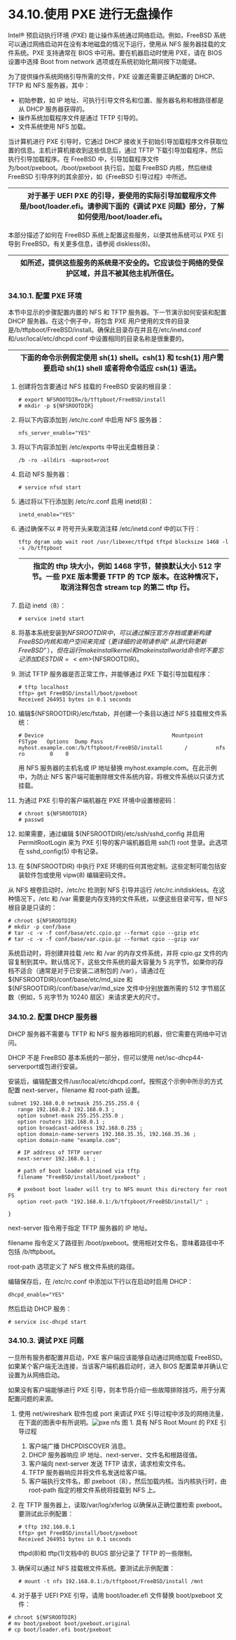 # 34.10.使用 PXE 进行无盘操作

Intel® 预启动执行环境 (PXE) 能让操作系统通过网络启动。例如，FreeBSD 系统可以通过网络启动并在没有本地磁盘的情况下运行，使用从 NFS 服务器挂载的文件系统。PXE 支持通常在 BIOS 中可用。要在机器启动时使用 PXE，请在 BIOS 设置中选择 Boot from network 选项或在系统初始化期间按下功能键。

为了提供操作系统网络引导所需的文件，PXE 设置还需要正确配置的 DHCP、TFTP 和 NFS 服务器，其中：

* 初始参数，如 IP 地址、可执行引导文件名和位置、服务器名称和根路径都是从 DHCP 服务器获得的。
* 操作系统加载程序文件是通过 TFTP 引导的。
* 文件系统使用 NFS 加载。

当计算机进行 PXE 引导时，它通过 DHCP 接收关于初始引导加载程序文件获取位置的信息。主机计算机接收到这些信息后，通过 TFTP 下载引导加载程序，然后执行引导加载程序。在 FreeBSD 中，引导加载程序文件为/boot/pxeboot。/boot/pxeboot 执行后，加载 FreeBSD 内核，然后继续 FreeBSD 引导序列的其余部分，如《FreeBSD 引导过程》中所述。

|  | 对于基于 UEFI PXE 的引导，要使用的实际引导加载程序文件是/boot/loader.efi。请参阅下面的《调试 PXE 问题》部分，了解如何使用/boot/loader.efi。|
| -- | --------------------------------------------------------------------------------------------------------------------------------------------- |

本部分描述了如何在 FreeBSD 系统上配置这些服务，以便其他系统可以 PXE 引导到 FreeBSD。有关更多信息，请参阅 diskless(8)。

|  | 如所述，提供这些服务的系统是不安全的。它应该位于网络的受保护区域，并且不被其他主机所信任。|
| -- | -------------------------------------------------------------------------------------------- |

### 34.10.1. 配置 PXE 环境

本节中显示的步骤配置内置的 NFS 和 TFTP 服务器。下一节演示如何安装和配置 DHCP 服务器。在这个例子中，将包含 PXE 用户使用的文件的目录是/b/tftpboot/FreeBSD/install。确保此目录存在并且在/etc/inetd.conf 和/usr/local/etc/dhcpd.conf 中设置相同的目录名称是很重要的。

|  | 下面的命令示例假定使用 sh(1) shell。csh(1) 和 tcsh(1) 用户需要启动 sh(1) shell 或者将命令适应 csh(1) 语法。|
| -- | ------------------------------------------------------------------------------------------------------------- |

1. 创建将包含要通过 NFS 挂载的 FreeBSD 安装的根目录：

    ```
    # export NFSROOTDIR=/b/tftpboot/FreeBSD/install
    # mkdir -p ${NFSROOTDIR}
    ```
2. 将以下内容添加到 /etc/rc.conf 中启用 NFS 服务器：

    ```
    nfs_server_enable="YES"
    ```
3. 将以下内容添加到 /etc/exports 中导出无盘根目录：

    ```
    /b -ro -alldirs -maproot=root
    ```
4. 启动 NFS 服务器：

    ```
    # service nfsd start
    ```
5. 通过将以下行添加到 /etc/rc.conf 启用 inetd(8)：

    ```
    inetd_enable="YES"
    ```
6. 通过确保不以 # 符号开头来取消注释 /etc/inetd.conf 中的以下行：

    ```
    tftp dgram udp wait root /usr/libexec/tftpd tftpd blocksize 1468 -l -s /b/tftpboot
    ```

    |  | 指定的 tftp 块大小，例如 1468 字节，替换默认大小 512 字节。一些 PXE 版本需要 TFTP 的 TCP 版本。在这种情况下，取消注释包含 stream tcp 的第二 tftp 行。|
    | -- | ------------------------------------------------------------------------------------------------------------------------------------------------------- |
7. 启动 inetd（8）：

    ```
    # service inetd start
    ```
8. 将基本系统安装到${NFSROOTDIR}中，可以通过解压官方存档或重新构建 FreeBSD 内核和用户空间来完成（更详细的说明请参阅“从源代码更新 FreeBSD”），但在运行 make installkernel 和 make installworld 命令时不要忘记添加 DESTDIR=<em>${NFSROOTDIR}</em>。
9. 测试 TFTP 服务器是否正常工作，并能够通过 PXE 下载引导加载程序：

    ```
    # tftp localhost
    tftp> get FreeBSD/install/boot/pxeboot
    Received 264951 bytes in 0.1 seconds
    ```
10. 编辑${NFSROOTDIR}/etc/fstab，并创建一个条目以通过 NFS 挂载根文件系统：

     ```
     # Device                                         Mountpoint    FSType   Options  Dump Pass
     myhost.example.com:/b/tftpboot/FreeBSD/install       /         nfs      ro        0    0
     ```

     用 NFS 服务器的主机名或 IP 地址替换 myhost.example.com。在此示例中，为防止 NFS 客户端可能删除根文件系统内容，将根文件系统以只读方式挂载。
11. 为通过 PXE 引导的客户端机器在 PXE 环境中设置根密码：

     ```
     # chroot ${NFSROOTDIR}
     # passwd
     ```
12. 如果需要，通过编辑 ${NFSROOTDIR}/etc/ssh/sshd_config 并启用 PermitRootLogin 来为 PXE 引导的客户端机器启用 ssh(1) root 登录。此选项在 sshd_config(5) 中有记录。
13. 在 ${NFSROOTDIR} 中执行 PXE 环境的任何其他定制。这些定制可能包括安装软件包或使用 vipw(8) 编辑密码文件。

从 NFS 根卷启动时，/etc/rc 检测到 NFS 引导并运行 /etc/rc.initdiskless。在这种情况下，/etc 和 /var 需要是内存支持的文件系统，以便这些目录可写，但 NFS 根目录是只读的：

```
# chroot ${NFSROOTDIR}
# mkdir -p conf/base
# tar -c -v -f conf/base/etc.cpio.gz --format cpio --gzip etc
# tar -c -v -f conf/base/var.cpio.gz --format cpio --gzip var
```

系统启动时，将创建并挂载 /etc 和 /var 的内存文件系统，并将 cpio.gz 文件的内容复制到其中。默认情况下，这些文件系统的最大容量为 5 兆字节。如果你的存档不适合（通常是对于已安装二进制包的 /var），请通过在 ${NFSROOTDIR}/conf/base/etc/md_size 和 ${NFSROOTDIR}/conf/base/var/md_size 文件中分别放置所需的 512 字节扇区数（例如，5 兆字节为 10240 扇区）来请求更大的尺寸。

### 34.10.2. 配置 DHCP 服务器

DHCP 服务器不需要与 TFTP 和 NFS 服务器相同的机器，但它需要在网络中可访问。

DHCP 不是 FreeBSD 基本系统的一部分，但可以使用 net/isc-dhcp44-serverport或包进行安装。

安装后，编辑配置文件/usr/local/etc/dhcpd.conf。按照这个示例中所示的方式配置 next-server，filename 和 root-path 设置。

```
subnet 192.168.0.0 netmask 255.255.255.0 {
   range 192.168.0.2 192.168.0.3 ;
   option subnet-mask 255.255.255.0 ;
   option routers 192.168.0.1 ;
   option broadcast-address 192.168.0.255 ;
   option domain-name-servers 192.168.35.35, 192.168.35.36 ;
   option domain-name "example.com";

   # IP address of TFTP server
   next-server 192.168.0.1 ;

   # path of boot loader obtained via tftp
   filename "FreeBSD/install/boot/pxeboot" ;

   # pxeboot boot loader will try to NFS mount this directory for root FS
   option root-path "192.168.0.1:/b/tftpboot/FreeBSD/install/" ;

}
```

next-server 指令用于指定 TFTP 服务器的 IP 地址。

filename 指令定义了路径到 /boot/pxeboot。使用相对文件名，意味着路径中不包括 /b/tftpboot。

root-path 选项定义了 NFS 根文件系统的路径。

编辑保存后，在 /etc/rc.conf 中添加以下行以在启动时启用 DHCP：

```
dhcpd_enable="YES"
```

然后启动 DHCP 服务：

```
# service isc-dhcpd start
```

### 34.10.3. 调试 PXE 问题

一旦所有服务都配置并启动，PXE 客户端应该能够自动通过网络加载 FreeBSD。如果某个客户端无法连接，当该客户端机器启动时，进入 BIOS 配置菜单并确认它设置为从网络启动。

如果没有客户端能够进行 PXE 引导，则本节将介绍一些故障排除技巧，用于分离配置问题的来源。

1. 使用 net/wireshark 软件包或 port 来调试 PXE 引导过程中涉及的网络流量，在下面的图表中有所说明。![pxe nfs](https://docs.freebsd.org/images/books/handbook/advanced-networking/pxe-nfs.png)
    图 1. 具有 NFS Root Mount 的 PXE 引导过程

    1. 客户端广播 DHCPDISCOVER 消息。
    2. DHCP 服务器响应 IP 地址、next-server、文件名和根路径值。
    3. 客户端向 next-server 发送 TFTP 请求，请求检索文件名。
    4. TFTP 服务器响应并将文件名发送给客户端。
    5. 客户端执行文件名，即 pxeboot（8），然后加载内核。当内核执行时，由 root-path 指定的根文件系统将挂载到 NFS 上。
2. 在 TFTP 服务器上，读取/var/log/xferlog 以确保从正确位置检索 pxeboot。要测试此示例配置：

    ```
    # tftp 192.168.0.1
    tftp> get FreeBSD/install/boot/pxeboot
    Received 264951 bytes in 0.1 seconds
    ```

    tftpd(8)和 tftp(1)文档中的 BUGS 部分记录了 TFTP 的一些限制。
3. 确保可以通过 NFS 挂载根文件系统。要测试此示例配置：

    ```
    # mount -t nfs 192.168.0.1:/b/tftpboot/FreeBSD/install /mnt
    ```
4. 对于基于 UEFI PXE 引导，请用 boot/loader.efi 文件替换 boot/pxeboot 文件：

```
# chroot ${NFSROOTDIR}
# mv boot/pxeboot boot/pxeboot.original
# cp boot/loader.efi boot/pxeboot
```
